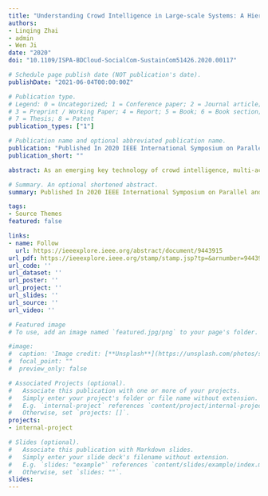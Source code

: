 ```yaml
---
title: "Understanding Crowd Intelligence in Large-scale Systems: A Hierarchical Binary Particle Swarm Optimization Approach"
authors:
- Linqing Zhai
- admin
- Wen Ji
date: "2020"
doi: "10.1109/ISPA-BDCloud-SocialCom-SustainCom51426.2020.00117"

# Schedule page publish date (NOT publication's date).
publishDate: "2021-06-04T00:00:00Z"

# Publication type.
# Legend: 0 = Uncategorized; 1 = Conference paper; 2 = Journal article;
# 3 = Preprint / Working Paper; 4 = Report; 5 = Book; 6 = Book section;
# 7 = Thesis; 8 = Patent
publication_types: ["1"]

# Publication name and optional abbreviated publication name.
publication: "Published In 2020 IEEE International Symposium on Parallel and Distributed Processing with Applications (ISPA). IEEE, 2020, pp. 728-735."
publication_short: ""

abstract: As an emerging key technology of crowd intelligence, multi-access edge computing, mobile crowdsensing, and Internet of everything, large-scale optimization can offer suboptimal solutions to the binary optimization problems with NP-complete in these fields. Binary Particle Swarm Optimization (BPSO) is a stable and promising approach with controllable computational complexity. However, it is still challenging to solve these problems by using BPSO. In this paper, inspired by the formulation of crowd intelligence, we propose a hierarchical BPSO algorithm (H-BPSO) based on intelligence model for large-scale binary optimization problems. In H-BPSO, we first formulate the particles in the swarm as entities with intelligence, and divide them into different levels according to their intelligence. Then we design a new strategy for the selection of guiding particles when updating particles. Further, in order to make H-BPSO have better adaptability, and can balance between exploration and exploitation during the evolution, we introduce a dynamic level-number selection strategy. Finally, we investigate the performance of our proposed H-BPSO on a well-known benchmark set of high-dimensional Knapsack instances through comparing H-BPSO with several state-of-the-art BPSO algorithms. The experimental results demonstrate that H-BPSO has better performance when solving high-dimensional Knapsack problems in terms of convergence speed and global search capability.

# Summary. An optional shortened abstract.
summary: Published In 2020 IEEE International Symposium on Parallel and Distributed Processing with Applications

tags:
- Source Themes
featured: false

links:
- name: Follow
  url: https://ieeexplore.ieee.org/abstract/document/9443915
url_pdf: https://ieeexplore.ieee.org/stamp/stamp.jsp?tp=&arnumber=9443915
url_code: ''
url_dataset: ''
url_poster: ''
url_project: ''
url_slides: ''
url_source: ''
url_video: ''

# Featured image
# To use, add an image named `featured.jpg/png` to your page's folder. 

#image:
#  caption: 'Image credit: [**Unsplash**](https://unsplash.com/photos/s9CC2SKySJM)'
#  focal_point: ""
#  preview_only: false

# Associated Projects (optional).
#   Associate this publication with one or more of your projects.
#   Simply enter your project's folder or file name without extension.
#   E.g. `internal-project` references `content/project/internal-project/index.md`.
#   Otherwise, set `projects: []`.
projects:
- internal-project

# Slides (optional).
#   Associate this publication with Markdown slides.
#   Simply enter your slide deck's filename without extension.
#   E.g. `slides: "example"` references `content/slides/example/index.md`.
#   Otherwise, set `slides: ""`.
slides: 
---
```

